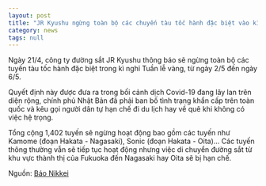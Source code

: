 ```yaml
---
layout: post
title: "JR Kyushu ngừng toàn bộ các chuyến tàu tốc hành đặc biệt vào kì nghỉ lễ từ 2/5~6/5"
category: news
tags: null
---
```

Ngày 21/4, công ty đường sắt JR Kyushu thông báo sẽ ngừng toàn bộ các tuyến tàu tốc hành đặc biệt trong kì nghỉ Tuần lễ vàng, từ ngày 2/5 đến ngày 6/5.

Quyết định này được đưa ra trong bối cảnh dịch Covid-19 đang lây lan trên diện rộng, chính phủ Nhật Bản đã phải ban bố tình trạng khẩn cấp trên toàn quốc và kêu gọi người dân tự hạn chế đi du lịch hay về quê khi không có việc hệ trọng.

Tổng cộng 1,402 tuyến sẽ ngừng hoạt động bao gồm các tuyến như Kamome (đoạn Hakata - Nagasaki), Sonic (đoạn Hakata - Oita)... Các tuyến thông thường vẫn sẽ tiếp tục hoạt động nhưng việc di chuyển đường sắt từ khu vực thành thị của Fukuoka đến Nagasaki hay Oita sẽ bị hạn chế.

Nguồn: [Báo Nikkei](https://www.nikkei.com/article/DGXMZO58316030R20C20A4LX0000/)